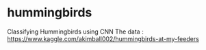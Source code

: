 # hummingbirds
Classifying Hummingbirds using CNN
The data : https://www.kaggle.com/akimball002/hummingbirds-at-my-feeders
